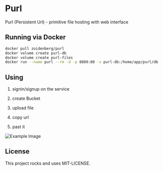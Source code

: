 # Purl

Purl (Persistent Url) - primitive file hosting with web interface

## Running via Docker

```bash
docker pull zoidenberg/purl
docker volume create purl-db
docker volume create purl-files
docker run --name purl --rm -d -p 8889:80 -v purl-db:/home/app/purl/db -v purl-files:/home/app/purl/public/files -e PURL_HOST=http://current-host-name purl
```

## Using

1) signin/signup on the service

2) create Bucket

3) upload file

4) copy url

5) past it

![Example Image](http://purl.zstaging.xyz/files/8d4b0ccf-5289-4dee-b807-9a0d7891e1f4.jpg)

## License

This project rocks and uses MIT-LICENSE.
